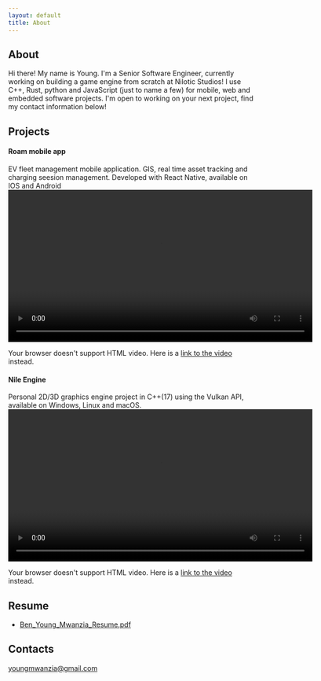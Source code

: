 ```yaml
---
layout: default
title: About
---
```

## About
Hi there! My name is Young. I'm a Senior Software Engineer, currently working on building a game engine from scratch at Nilotic Studios!
I use C++, Rust, python and JavaScript (just to name a few) for mobile, web and embedded software projects. I'm open to working on your next project, find my contact information below!

## Projects
#### Roam mobile app
EV fleet management mobile application. GIS, real time asset tracking and charging seesion management. Developed with React Native, available on IOS and Android
<video controls width="620">
  <source src="/images/roam_app.webm" type="video/webm" />
  <p>
    Your browser doesn't support HTML video. Here is a
    <a href="/images/roam_app.webm" download="roam_app.webm">link to the video</a> instead.
  </p>
</video>

#### Nile Engine
Personal 2D/3D graphics engine project in C++(17) using the Vulkan API, available on Windows, Linux and macOS.
<video controls width="620">
  <source src="/images/nile_show_off.webm" type="video/webm" />
  <p>
    Your browser doesn't support HTML video. Here is a
    <a href="/images/nile_show_off.webm" download="nile_show_off.webm">link to the video</a> instead.
  </p>
</video>


## Resume

- <a href="https://bynmz.github.io/images/Ben_Young_Mwanzia_Resume.pdf" target="_blank">Ben_Young_Mwanzia_Resume.pdf</a>

## Contacts

youngmwanzia@gmail.com